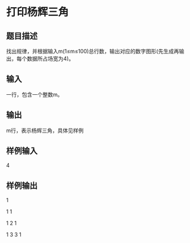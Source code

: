 # 打印杨辉三角
## 题目描述
找出规律，并根据输入m(1≤m≤100)总行数，输出对应的数字图形(先生成再输出，每个数据所占场宽为4)。
## 输入
一行，包含一个整数m。
## 输出
m行，表示杨辉三角，具体见样例 
## 样例输入
4
## 样例输出
   1
   
   1   1
   
   1   2   1
   
   1   3   3   1
   
